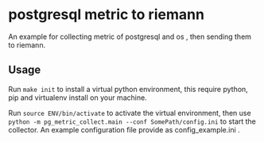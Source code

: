 # postgresql metric to riemann 

An example for collecting metric of postgresql and os , then sending them to riemann.

## Usage

Run `make init` to install a virtual python environment, this require python, pip and virtualenv install on your machine.

Run `source ENV/bin/activate` to activate the virtual environment, then use `python -m pg_metric_collect.main --conf SomePath/config.ini` to start the collector. An example configuration file provide as config_example.ini .
